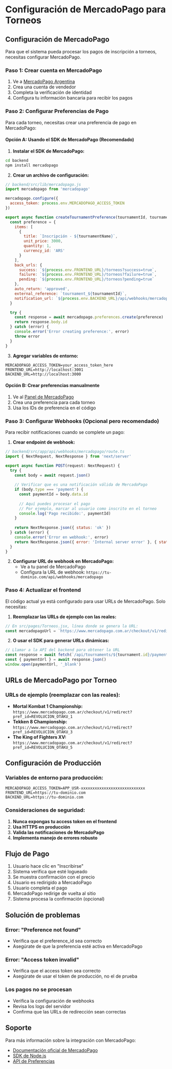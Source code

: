 # Configuración de MercadoPago para Torneos

## Configuración de MercadoPago

Para que el sistema pueda procesar los pagos de inscripción a torneos, necesitas configurar MercadoPago.

### Paso 1: Crear cuenta en MercadoPago

1. Ve a [MercadoPago Argentina](https://www.mercadopago.com.ar/)
2. Crea una cuenta de vendedor
3. Completa la verificación de identidad
4. Configura tu información bancaria para recibir los pagos

### Paso 2: Configurar Preferencias de Pago

Para cada torneo, necesitas crear una preferencia de pago en MercadoPago:

#### Opción A: Usando el SDK de MercadoPago (Recomendado)

1. **Instalar el SDK de MercadoPago:**
```bash
cd backend
npm install mercadopago
```

2. **Crear un archivo de configuración:**
```javascript
// backend/src/lib/mercadopago.js
import mercadopago from 'mercadopago'

mercadopago.configure({
  access_token: process.env.MERCADOPAGO_ACCESS_TOKEN
})

export async function createTournamentPreference(tournamentId, tournamentName) {
  const preference = {
    items: [
      {
        title: `Inscripción - ${tournamentName}`,
        unit_price: 3000,
        quantity: 1,
        currency_id: 'ARS'
      }
    ],
    back_urls: {
      success: `${process.env.FRONTEND_URL}/torneos?success=true`,
      failure: `${process.env.FRONTEND_URL}/torneos?failure=true`,
      pending: `${process.env.FRONTEND_URL}/torneos?pending=true`
    },
    auto_return: 'approved',
    external_reference: `tournament_${tournamentId}`,
    notification_url: `${process.env.BACKEND_URL}/api/webhooks/mercadopago`
  }

  try {
    const response = await mercadopago.preferences.create(preference)
    return response.body.id
  } catch (error) {
    console.error('Error creating preference:', error)
    throw error
  }
}
```

3. **Agregar variables de entorno:**
```env
MERCADOPAGO_ACCESS_TOKEN=your_access_token_here
FRONTEND_URL=http://localhost:3001
BACKEND_URL=http://localhost:3000
```

#### Opción B: Crear preferencias manualmente

1. Ve al [Panel de MercadoPago](https://www.mercadopago.com.ar/developers/panel/credentials)
2. Crea una preferencia para cada torneo
3. Usa los IDs de preferencia en el código

### Paso 3: Configurar Webhooks (Opcional pero recomendado)

Para recibir notificaciones cuando se complete un pago:

1. **Crear endpoint de webhook:**
```javascript
// backend/src/app/api/webhooks/mercadopago/route.ts
import { NextRequest, NextResponse } from 'next/server'

export async function POST(request: NextRequest) {
  try {
    const body = await request.json()
    
    // Verificar que es una notificación válida de MercadoPago
    if (body.type === 'payment') {
      const paymentId = body.data.id
      
      // Aquí puedes procesar el pago
      // Por ejemplo, marcar al usuario como inscrito en el torneo
      console.log('Pago recibido:', paymentId)
    }
    
    return NextResponse.json({ status: 'ok' })
  } catch (error) {
    console.error('Error en webhook:', error)
    return NextResponse.json({ error: 'Internal server error' }, { status: 500 })
  }
}
```

2. **Configurar URL de webhook en MercadoPago:**
   - Ve a tu panel de MercadoPago
   - Configura la URL de webhook: `https://tu-dominio.com/api/webhooks/mercadopago`

### Paso 4: Actualizar el frontend

El código actual ya está configurado para usar URLs de MercadoPago. Solo necesitas:

1. **Reemplazar las URLs de ejemplo con las reales:**
```javascript
// En src/pages/Torneos.jsx, línea donde se genera la URL:
const mercadopagoUrl = `https://www.mercadopago.com.ar/checkout/v1/redirect?pref_id=TU_PREFERENCE_ID_${tournament.id}`
```

2. **O usar el SDK para generar URLs dinámicas:**
```javascript
// Llamar a la API del backend para obtener la URL
const response = await fetch(`/api/tournaments/${tournament.id}/payment-url`)
const { paymentUrl } = await response.json()
window.open(paymentUrl, '_blank')
```

## URLs de MercadoPago por Torneo

### URLs de ejemplo (reemplazar con las reales):

- **Mortal Kombat 1 Championship:** `https://www.mercadopago.com.ar/checkout/v1/redirect?pref_id=REVOLUCION_OTAKU_1`
- **Tekken 8 Championship:** `https://www.mercadopago.com.ar/checkout/v1/redirect?pref_id=REVOLUCION_OTAKU_3`
- **The King of Fighters XV:** `https://www.mercadopago.com.ar/checkout/v1/redirect?pref_id=REVOLUCION_OTAKU_5`

## Configuración de Producción

### Variables de entorno para producción:

```env
MERCADOPAGO_ACCESS_TOKEN=APP_USR-xxxxxxxxxxxxxxxxxxxxxxxxxxxx
FRONTEND_URL=https://tu-dominio.com
BACKEND_URL=https://tu-dominio.com
```

### Consideraciones de seguridad:

1. **Nunca expongas tu access token en el frontend**
2. **Usa HTTPS en producción**
3. **Valida las notificaciones de MercadoPago**
4. **Implementa manejo de errores robusto**

## Flujo de Pago

1. Usuario hace clic en "Inscribirse"
2. Sistema verifica que esté logueado
3. Se muestra confirmación con el precio
4. Usuario es redirigido a MercadoPago
5. Usuario completa el pago
6. MercadoPago redirige de vuelta al sitio
7. Sistema procesa la confirmación (opcional)

## Solución de problemas

### Error: "Preference not found"
- Verifica que el preference_id sea correcto
- Asegúrate de que la preferencia esté activa en MercadoPago

### Error: "Access token invalid"
- Verifica que el access token sea correcto
- Asegúrate de usar el token de producción, no el de prueba

### Los pagos no se procesan
- Verifica la configuración de webhooks
- Revisa los logs del servidor
- Confirma que las URLs de redirección sean correctas

## Soporte

Para más información sobre la integración con MercadoPago:
- [Documentación oficial de MercadoPago](https://www.mercadopago.com.ar/developers/es)
- [SDK de Node.js](https://github.com/mercadopago/sdk-nodejs)
- [API de Preferencias](https://www.mercadopago.com.ar/developers/es/docs/checkout-api/integrate-checkout/api/reference/preferences)
